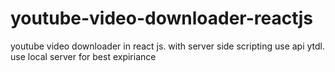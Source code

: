 # youtube-video-downloader-reactjs
youtube video downloader in react js. with server side scripting use api ytdl. use local server for best expiriance
